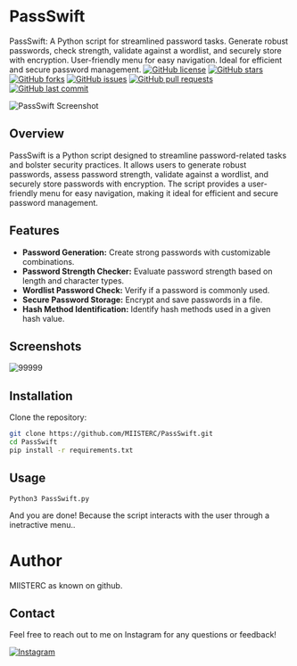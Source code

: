 

# PassSwift
 PassSwift: A Python script for streamlined password tasks. Generate robust passwords, check strength, validate against a wordlist, and securely store with encryption. User-friendly menu for easy navigation. Ideal for efficient and secure password management.
[![GitHub license](https://img.shields.io/github/license/MIISTERC/PassSwift)](https://github.com/MIISTERC/PassSwift/blob/main/LICENSE)
[![GitHub stars](https://img.shields.io/github/stars/MIISTERC/PassSwift)](https://github.com/MIISTERC/PassSwift/stargazers)
[![GitHub forks](https://img.shields.io/github/forks/MIISTERC/PassSwift)](https://github.com/MIISTERC/PassSwift/network)
[![GitHub issues](https://img.shields.io/github/issues/MIISTERC/PassSwift)](https://github.com/MIISTERC/PassSwift/issues)
[![GitHub pull requests](https://img.shields.io/github/issues-pr/MIISTERC/PassSwift)](https://github.com/MIISTERC/PassSwift/pulls)
[![GitHub last commit](https://img.shields.io/github/last-commit/MIISTERC/PassSwift)](https://github.com/MIISTERC/PassSwift/commits/main)

![PassSwift Screenshot](https://github.com/MIISTERC/PassSwift/assets/130668957/646ce908-56ae-48d0-8088-be9dd652d291)

## Overview

PassSwift is a Python script designed to streamline password-related tasks and bolster security practices. It allows users to generate robust passwords, assess password strength, validate against a wordlist, and securely store passwords with encryption. The script provides a user-friendly menu for easy navigation, making it ideal for efficient and secure password management.

## Features

- **Password Generation:** Create strong passwords with customizable combinations.
- **Password Strength Checker:** Evaluate password strength based on length and character types.
- **Wordlist Password Check:** Verify if a password is commonly used.
- **Secure Password Storage:** Encrypt and save passwords in a file.
- **Hash Method Identification:** Identify hash methods used in a given hash value.

## Screenshots
![99999](https://github.com/MIISTERC/PassSwift/assets/130668957/469ef493-0f27-46b0-904e-96987361d303)


## Installation


Clone the repository:

```bash
git clone https://github.com/MIISTERC/PassSwift.git
cd PassSwift
pip install -r requirements.txt
```

## Usage
```
Python3 PassSwift.py
```
And you are done! Because the script interacts with the user through a inetractive menu..
# Author
MIISTERC as known on github.
## Contact

Feel free to reach out to me on Instagram for any questions or feedback!

[![Instagram](https://img.shields.io/badge/Instagram-%40sc17_kali-orange)](https://www.instagram.com/sc17_kali/)

